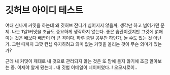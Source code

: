 # 깃허브 아이디 테스트
여태 신나게 커밋을 하는데 왜 깃허브 잔디가 심어지지 않을까, 생각만 하고 넘어가던 문제.
나는 1일1커밋을 조금도 중요하게 생각하지 않는다.
좋은 습관이겠지만 그것에 얽매이는 것은 배보다 배꼽이 더 큰 격이다.
하루 종일 공부만 하던가, 놀 수도 있는 것 아닌가.
그런 때까지 그깟 컨셉 유지하려고 의미 없는 커밋을 올리는 것이 무슨 의미가 있는가?

근데 내 커밋이 제대로 내 것으로 관리되지 않는 것은 또 맘에 들지 않기에 조금 알아보는 중.
이제야 알게 됐는데.. 내 깃헙 이메일이 네이버였다..! 오모시로이..